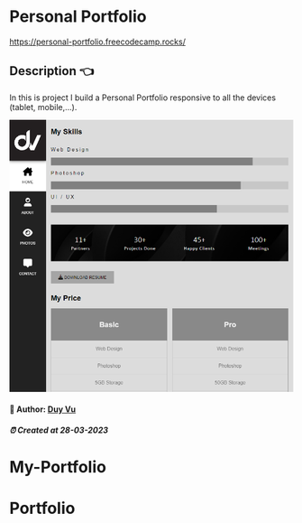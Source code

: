 # Personal Portfolio

https://personal-portfolio.freecodecamp.rocks/

##  Description 👈

In this is project I build a Personal Portfolio responsive to all the devices (tablet, mobile,...).

<img src="./assets/imgs/screenshot.PNG" alt="screenshot img" />


#### 🐳 Author: [Duy Vu](https://github.com/duyvuxx)

##### ⏰ Created at 28-03-2023

# My-Portfolio
# Portfolio
